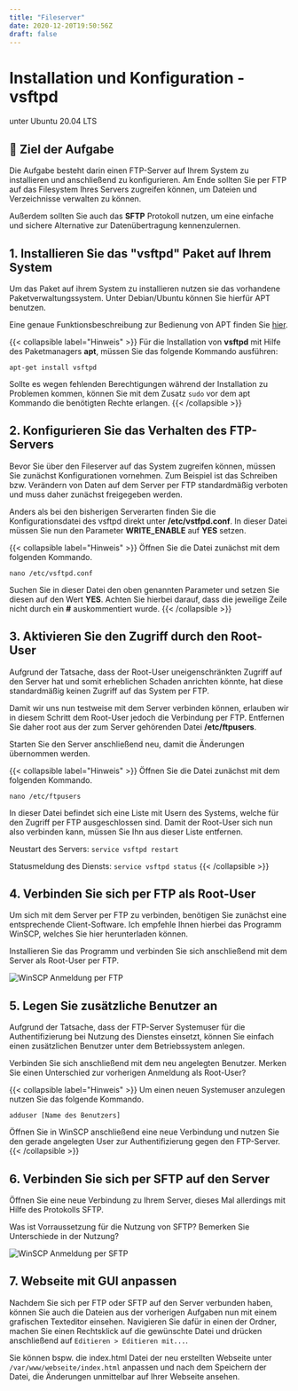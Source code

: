 ```yaml
---
title: "Fileserver"
date: 2020-12-20T19:50:56Z
draft: false
---
```


# Installation und Konfiguration - vsftpd

unter Ubuntu 20.04 LTS

## 🚀 Ziel der Aufgabe

Die Aufgabe besteht darin einen FTP-Server auf Ihrem System zu installieren und anschließend zu konfigurieren. Am Ende sollten Sie per FTP auf das Filesystem Ihres Servers zugreifen können, um Dateien und Verzeichnisse verwalten zu können.

Außerdem sollten Sie auch das **SFTP** Protokoll nutzen, um eine einfache und sichere Alternative zur Datenübertragung kennenzulernen.

## 1. Installieren Sie das "vsftpd" Paket auf Ihrem System

Um das Paket auf ihrem System zu installieren nutzen sie das vorhandene Paketverwaltungssystem. Unter Debian/Ubuntu können Sie hierfür APT benutzen.

Eine genaue Funktionsbeschreibung zur Bedienung von APT finden Sie [hier](https://wiki.ubuntuusers.de/apt/apt/).

{{< collapsible label="Hinweis" >}}
Für die Installation von **vsftpd** mit Hilfe des Paketmanagers **apt**, müssen Sie das folgende Kommando ausführen:

`apt-get install vsftpd`

Sollte es wegen fehlenden Berechtigungen während der Installation zu Problemen kommen, können Sie mit dem Zusatz `sudo` vor dem apt Kommando die benötigten Rechte erlangen.
{{< /collapsible >}}

## 2. Konfigurieren Sie das Verhalten des FTP-Servers

Bevor Sie über den Fileserver auf das System zugreifen können, müssen Sie zunächst Konfigurationen vornehmen. Zum Beispiel ist das Schreiben bzw. Verändern von Daten auf dem Server per FTP standardmäßig verboten und muss daher zunächst freigegeben werden.

Anders als bei den bisherigen Serverarten finden Sie die Konfigurationsdatei des vsftpd direkt unter **/etc/vstfpd.conf**. In dieser Datei müssen Sie nun den Parameter **WRITE_ENABLE** auf **YES** setzen.

{{< collapsible label="Hinweis" >}}
Öffnen Sie die Datei zunächst mit dem folgenden Kommando.

`nano /etc/vsftpd.conf`

Suchen Sie in dieser Datei den oben genannten Parameter und setzen Sie diesen auf den Wert **YES**. Achten Sie hierbei darauf, dass die jeweilige Zeile nicht durch ein **#** auskommentiert wurde.
{{< /collapsible >}}

## 3. Aktivieren Sie den Zugriff durch den Root-User

Aufgrund der Tatsache, dass der Root-User uneigenschränkten Zugriff auf den Server hat und somit erheblichen Schaden anrichten könnte, hat diese standardmäßig keinen Zugriff auf das System per FTP.

Damit wir uns nun testweise mit dem Server verbinden können, erlauben wir in diesem Schritt dem Root-User jedoch die Verbindung per FTP. Entfernen Sie daher root aus der zum Server gehörenden Datei **/etc/ftpusers**.

Starten Sie den Server anschließend neu, damit die Änderungen übernommen werden.

{{< collapsible label="Hinweis" >}}
Öffnen Sie die Datei zunächst mit dem folgenden Kommando.

`nano /etc/ftpusers`

In dieser Datei befindet sich eine Liste mit Usern des Systems, welche für den Zugriff per FTP ausgeschlossen sind. Damit der Root-User sich nun also verbinden kann, müssen Sie Ihn aus dieser Liste entfernen.

Neustart des Servers: `service vsftpd restart`

Statusmeldung des Diensts: `service vsftpd status`
{{< /collapsible >}}

## 4. Verbinden Sie sich per FTP als Root-User

Um sich mit dem Server per FTP zu verbinden, benötigen Sie zunächst eine entsprechende Client-Software. Ich empfehle Ihnen hierbei das Programm WinSCP, welches Sie hier herunterladen können.

Installieren Sie das Programm und verbinden Sie sich anschließend mit dem Server als Root-User per FTP.

![WinSCP Anmeldung per FTP](/itadm/winscp.png)

## 5. Legen Sie zusätzliche Benutzer an

Aufgrund der Tatsache, dass der FTP-Server Systemuser für die Authentifizierung bei Nutzung des Dienstes einsetzt, können Sie einfach einen zusätzlichen Benutzer unter dem Betriebssystem anlegen.

Verbinden Sie sich anschließend mit dem neu angelegten Benutzer. Merken Sie einen Unterschied zur vorherigen Anmeldung als Root-User?

{{< collapsible label="Hinweis" >}}
Um einen neuen Systemuser anzulegen nutzen Sie das folgende Kommando.

`adduser [Name des Benutzers]`

Öffnen Sie in WinSCP anschließend eine neue Verbindung und nutzen Sie den gerade angelegten User zur Authentifizierung gegen den FTP-Server.
{{< /collapsible >}}

## 6. Verbinden Sie sich per SFTP auf den Server
Öffnen Sie eine neue Verbindung zu Ihrem Server, dieses Mal allerdings mit Hilfe des Protokolls SFTP.

Was ist Vorraussetzung für die Nutzung von SFTP? Bemerken Sie Unterschiede in der Nutzung?

![WinSCP Anmeldung per SFTP](/itadm/winscp2.png)

## 7. Webseite mit GUI anpassen
Nachdem Sie sich per FTP oder SFTP auf den Server verbunden haben, können Sie auch die Dateien aus der vorherigen Aufgaben nun mit einem grafischen Texteditor einsehen. Navigieren Sie dafür in einen der Ordner, machen Sie einen Rechtsklick auf die gewünschte Datei und drücken anschließend auf `Editieren > Editieren mit...`.

Sie können bspw. die index.html Datei der neu erstellten Webseite unter `/var/www/webseite/index.html` anpassen und nach dem Speichern der Datei, die Änderungen unmittelbar auf Ihrer Webseite ansehen.

